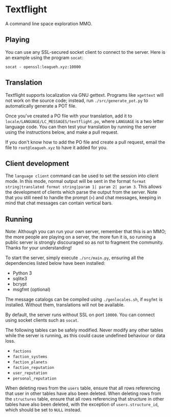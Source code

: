 # Textflight

A command line space exploration MMO.

## Playing

You can use any SSL-secured socket client to connect to the server. Here is an example using the program `socat`:

```
socat - openssl:leagueh.xyz:10000
```

## Translation

Textflight supports localization via GNU gettext. Programs like `xgettext` will not work on the source code; instead, run `./src/generate_pot.py` to automatically generate a POT file.

Once you've created a PO file with your translation, add it to `locale/LANGUAGE/LC_MESSAGES/textflight.po`, where `LANGUAGE` is a two letter language code. You can then test your translation by running the server using the instructions below, and make a pull request.

If you don't know how to add the PO file and create a pull request, email the file to `root@leagueh.xyz` to have it added for you.

## Client development

The `language client` command can be used to set the session into client mode. In this mode, normal output will be sent in the format `format string|translated format string|param 1| param 2| param 3`. This allows the development of clients which parse the output from the server. Note that you still need to handle the prompt (`>`) and chat messages, keeping in mind that chat messages can contain vertical bars.

## Running

Note: Although you can run your own server, remember that this is an MMO; the more people are playing on a server, the more fun it is, so running a public server is strongly discouraged so as not to fragment the community. Thanks for your understanding!

To start the server, simply execute `./src/main.py`, ensuring all the dependencies listed below have been installed:

- Python 3
- sqlite3
- bcrypt
- msgfmt (optional)

The message catalogs can be compiled using `./genlocales.sh`, if `msgfmt` is installed. Without them, translations will not be available.

By default, the server runs without SSL on port `10000`. You can connect using socket clients such as `socat`.

The following tables can be safely modified. Never modify any other tables while the server is running, as this could cause undefined behaviour or data loss.

- `factions`
- `faction_systems`
- `faction_planets`
- `faction_reputation`
- `user_reputation`
- `personal_reputation`

When deleting rows from the `users` table, ensure that all rows referencing that user in other tables have also been deleted. When deleting rows from the `structures` table, ensure that all rows referencing that structure in other tables have also been deleted, with the exception of `users.structure_id`, which should be set to `NULL` instead.

